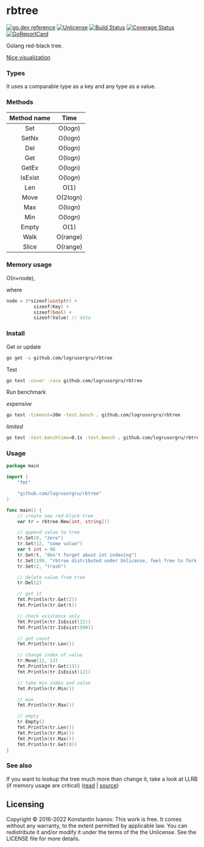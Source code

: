 rbtree
=====

[![go.dev reference](https://img.shields.io/badge/go.dev-reference-007d9c?logo=go&logoColor=white)](https://pkg.go.dev/github.com/logrusorgru/rbtree?utm_source=godoc)
[![Unlicense](https://img.shields.io/badge/license-unlicense-blue.svg)](http://unlicense.org/)
[![Build Status](https://github.com/logrusorgru/rbtree/workflows/build/badge.svg)](https://github.com/logrusorgru/rbtree/actions?workflow=build)
[![Coverage Status](https://coveralls.io/repos/github/logrusorgru/rbtree/badge.svg?branch=master)](https://coveralls.io/github/logrusorgru/rbtree?branch=master)
[![GoReportCard](http://goreportcard.com/badge/logrusorgru/rbtree)](http://goreportcard.com/report/logrusorgru/rbtree)

Golang red-black tree.

[Nice visualization](http://www.cs.usfca.edu/~galles/visualization/RedBlack.html)

### Types

It uses a comparable type as a key and any type as a value.

### Methods

| Method name | Time   |
|:-----------:|:------:|
| Set     | O(log*n*)  |
| SetNx   | O(log*n*)  |
| Del     | O(log*n*)  |
| Get     | O(log*n*)  |
| GetEx   | O(log*n*)  |
| IsExist | O(log*n*)  |
| Len     | O(1)       |
| Move    | O(2log*n*) |
| Max     | O(log*n*)  |
| Min     | O(log*n*)  |
| Empty   | O(1)       |
| Walk    | O(range)   |
| Slice   | O(range)   |

### Memory usage

O(*n*&times;node),

where
```go
node = 3*sizeof(uintptr) +
          sizeof(Key) +
          sizeof(bool) +
          sizeof(Value) // data
```

### Install

Get or update

```bash
go get -u github.com/logrusorgru/rbtree
```

Test

```bash
go test -cover -race github.com/logrusorgru/rbtree
```

Run benchmark

_expensive_

```bash
go test -timeout=30m -test.bench . github.com/logrusorgru/rbtree
```
_limited_

```bash
go test -test.benchtime=0.1s -test.bench . github.com/logrusorgru/rbtree
```

### Usage

```go
package main

import (
	"fmt"

	"github.com/logrusorgru/rbtree"
)

func main() {
	// create new red-black tree
	var tr = rbtree.New[int, string]()

	// append value to tree
	tr.Set(0, "zero")
	tr.Set(12, "some value")
	var t int = 98
	tr.Set(t, "don't forget about int indexing")
	tr.Set(199, "rbtree distributed under Unlicense, feel free to fork it")
	tr.Set(2, "trash")

	// delete value from tree
	tr.Del(2)

	// get it
	fmt.Println(tr.Get(2))
	fmt.Println(tr.Get(t))

	// check existence only
	fmt.Println(tr.IsExist(12))
	fmt.Println(tr.IsExist(590))

	// get count
	fmt.Println(tr.Len())

	// change index of value
	tr.Move(12, 13)
	fmt.Println(tr.Get(13))
	fmt.Println(tr.IsExist(12))

	// take min index and value
	fmt.Println(tr.Min())

	// max
	fmt.Println(tr.Max())

	// empty
	tr.Empty()
	fmt.Println(tr.Len())
	fmt.Println(tr.Min())
	fmt.Println(tr.Max())
	fmt.Println(tr.Get(0))
}
```

### See also

If you want to lookup the tree much more than change it,
take a look at LLRB (if memory usage are critical)
([read](http://www.read.seas.harvard.edu/~kohler/notes/llrb.html) |
[source](https://github.com/petar/GoLLRB))

## Licensing

Copyright © 2016-2022 Konstantin Ivanov. This work is free. It comes without any
warranty, to the extent permitted by applicable law. You can redistribute it
and/or modify it under the terms of the the Unlicense. See the LICENSE file for
more details.
